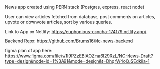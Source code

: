 News app created using PERN stack (Postgres, express, react node)

User can view articles fetched from database, post comments on articles, upvote or downvote articles, sort by various queries.

Link to App on Netlify:
https://euphonious-concha-174179.netlify.app/

Backend Repo:
https://github.com/Brums16/Nc-news-backend

figma plan of app here:
https://www.figma.com/file/w1I9PZzEBlAOZma6I29RzL/NC-News-Draft?type=design&node-id=1%3A91&mode=design&t=DhqrW4o0uSEdkiia-1
